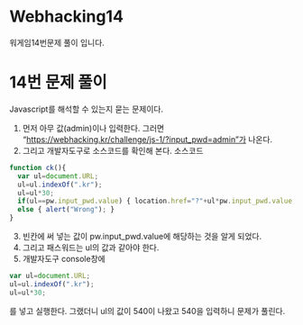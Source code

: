 # Webhacking14
워게임14번문제 풀이 입니다.

# 14번 문제 풀이

Javascript를 해석할 수 있는지 묻는 문제이다.

1. 먼저 아무 값(admin)이나 입력한다.  그러면 “https://webhacking.kr/challenge/js-1/?input_pwd=admin”가 나온다. 
2. 그리고 개발자도구로 소스코드를 확인해 본다.
소스코드

```javascript
function ck(){
  var ul=document.URL;
  ul=ul.indexOf(".kr");
  ul=ul*30;
  if(ul==pw.input_pwd.value) { location.href="?"+ul*pw.input_pwd.value; }
  else { alert("Wrong"); }
}
```
3. 빈칸에 써 넣는 값이 pw.input_pwd.value에 해당하는 것을 알게 되었다.
4. 그리고 패스워드는 ul의 값과 같아야 한다.
5. 개발자도구 console창에 
```javascript
var ul=document.URL;
ul=ul.indexOf(".kr");
ul=ul*30; 
```
를 넣고 실행한다. 그랬더니 ul의 값이 540이 나왔고 540을 입력하니 문제가 풀린다.



